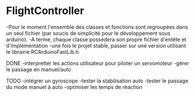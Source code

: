 ﻿# FlightController
-Pour le moment l'ensemble des classes et fonctions sont regroupées dans un seul fichier (par soucis de simplicité pour le développement sous arduino).
-A terme, chaque classe possédera son propre fichier d'entête et d'implémentation
-une fois le projet stable, passer sur une version utilisant le librairie RCArduinoFastLib.h

DONE
-interpretter les actions utilisateur pour piloter un servomoteur
-gérer le passage en manuel/auto

TODO
-intégrer un gyroscope
-tester la stabilisation auto
-tester le passage du mode manuel à auto
-optimiser les temps de réaction
